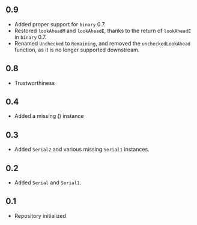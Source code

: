 0.9
-----
* Added proper support for `binary` 0.7.
* Restored `lookAheadM` and `lookAheadE`, thanks to the return of `lookAheadE` in `binary` 0.7.
* Renamed `Unchecked` to `Remaining`, and removed the `uncheckedLookAhead` function, as it is no longer supported downstream.

0.8
-----
* Trustworthiness

0.4
---
* Added a missing () instance

0.3
-----
* Added `Serial2` and various missing `Serial1` instances.

0.2
---
* Added `Serial` and `Serial1`.

0.1
---
* Repository initialized
